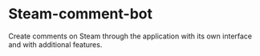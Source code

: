 # Steam-comment-bot
Create comments on Steam through the application with its own interface and with additional features.
